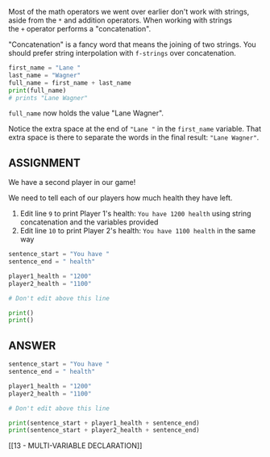Most of the math operators we went over earlier don't work with strings, aside from the `*` and addition operators. When working with strings the `+` operator performs a "concatenation".

"Concatenation" is a fancy word that means the joining of two strings. You should prefer string interpolation with `f-strings` over concatenation.

```python
first_name = "Lane "
last_name = "Wagner"
full_name = first_name + last_name
print(full_name)
# prints "Lane Wagner"
```

`full_name` now holds the value "Lane Wagner".

Notice the extra space at the end of `"Lane "` in the `first_name` variable. That extra space is there to separate the words in the final result: `"Lane Wagner"`.

## ASSIGNMENT

We have a second player in our game!

We need to tell each of our players how much health they have left.

1. Edit line `9` to print Player 1's health: `You have 1200 health` using string concatenation and the variables provided
2. Edit line `10` to print Player 2's health: `You have 1100 health` in the same way

```python
sentence_start = "You have "
sentence_end = " health"

player1_health = "1200"
player2_health = "1100"

# Don't edit above this line

print()
print()
```

## ANSWER
```python
sentence_start = "You have "
sentence_end = " health"

player1_health = "1200"
player2_health = "1100"

# Don't edit above this line

print(sentence_start + player1_health + sentence_end)
print(sentence_start + player2_health + sentence_end)
```

[[13 - MULTI-VARIABLE DECLARATION]]